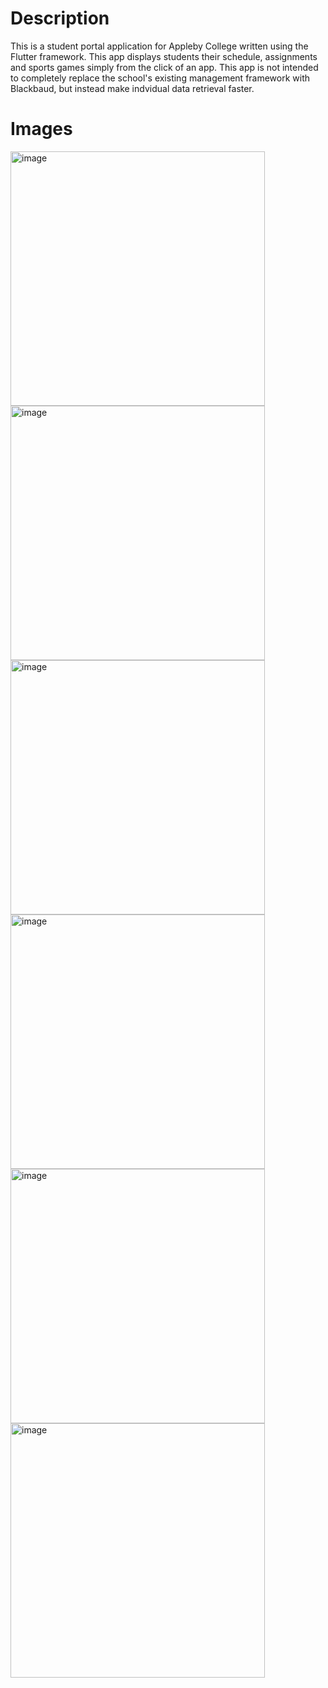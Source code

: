 # Description

This is a student portal application for Appleby College written using the Flutter framework. This app displays students their schedule, assignments and sports games simply from the click of an app. This app is not intended to completely replace the school's existing management framework with Blackbaud, but instead make indvidual data retrieval faster. 

# Images
<img width="407" alt="image" src="https://github.com/arrana16/applebycollegeapp/assets/69128309/728a4d4d-f952-4f34-874e-3ddd1b1e317b">
<img width="407" alt="image" src="https://github.com/arrana16/applebycollegeapp/assets/69128309/13a10a45-fcb6-433a-8e14-4febb947c311">

<img width="407" alt="image" src="https://github.com/arrana16/applebycollegeapp/assets/69128309/9177c2b1-5365-4432-82af-d693c63873ea">
<img width="407" alt="image" src="https://github.com/arrana16/applebycollegeapp/assets/69128309/00ac7273-1ee4-4c00-a1a0-e8e4775ba852">

<img width="407" alt="image" src="https://github.com/arrana16/applebycollegeapp/assets/69128309/8f2d6830-0a10-4e1f-96d0-e868c3b6941d">
<img width="407" alt="image" src="https://github.com/arrana16/applebycollegeapp/assets/69128309/ed424511-6fb1-467f-b14b-e536f0689c5f">

